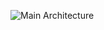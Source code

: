 ![Main Architecture](https://github.com/user-attachments/assets/2b30fc09-30bf-4fc1-b992-cc9214b566ff)
